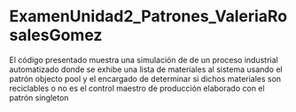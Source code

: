 # ExamenUnidad2_Patrones_ValeriaRosalesGomez

El código presentado muestra  una simulación de de un proceso industrial automatizado
donde se exhibe una lista de materiales al sistema usando el patrón objecto pool y el 
encargado de determinar si dichos materiales son reciclables o no es el control maestro 
de producción elaborado con el patrón singleton 
